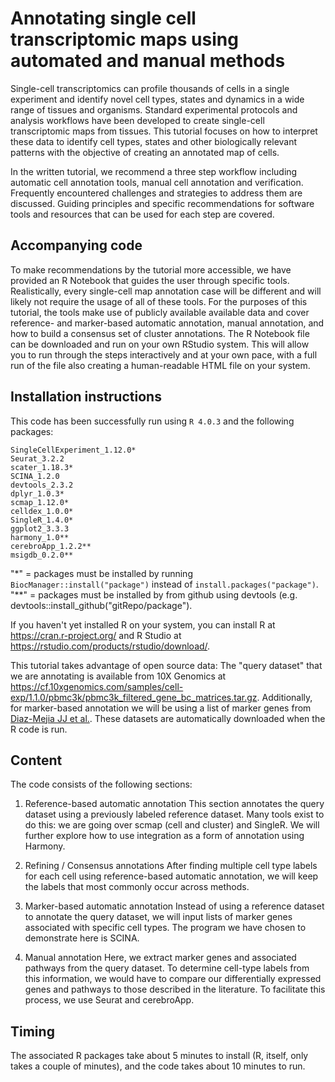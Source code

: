 # Annotating single cell transcriptomic maps using automated and manual methods

Single-cell transcriptomics can profile thousands of cells in a single experiment and identify novel cell types, states and dynamics in a wide range of tissues and organisms. Standard experimental protocols and analysis workflows have been developed to create single-cell transcriptomic maps from tissues. This tutorial focuses on how to interpret these data to identify cell types, states and other biologically relevant patterns with the objective of creating an annotated map of cells.

In the written tutorial, we recommend a three step workflow including automatic cell annotation tools, manual cell annotation and verification. Frequently encountered challenges and strategies to address them are discussed. Guiding principles and specific recommendations for software tools and resources that can be used for each step are covered.

## Accompanying code

To make recommendations by the tutorial more accessible, we have provided an R Notebook that guides the user through specific tools. Realistically, every single-cell map annotation case will be different and will likely not require the usage of all of these tools. For the purposes of this tutorial, the tools make use of publicly available available data and cover reference- and marker-based automatic annotation, manual annotation, and how to build a consensus set of cluster annotations. The R Notebook file can be downloaded and run on your own RStudio system. This will allow you to run through the steps interactively and at your own pace, with a full run of the file also creating a human-readable HTML file on your system.

## Installation instructions

This code has been successfully run using `R 4.0.3` and the following packages:
```
SingleCellExperiment_1.12.0*
Seurat_3.2.2
scater_1.18.3*
SCINA_1.2.0
devtools_2.3.2
dplyr_1.0.3*
scmap_1.12.0*
celldex_1.0.0*
SingleR_1.4.0*
ggplot2_3.3.3
harmony_1.0**
cerebroApp_1.2.2**
msigdb_0.2.0**
```
"*" = packages must be installed by running `BiocManager::install("package")` instead of `install.packages("package")`.  
"**" = packages must be installed by from github using devtools (e.g. devtools::install_github("gitRepo/package").

If you haven't yet installed R on your system, you can install R at https://cran.r-project.org/ and R Studio at https://rstudio.com/products/rstudio/download/.

This tutorial takes advantage of open source data: The "query dataset" that we are annotating is available from 10X Genomics at https://cf.10xgenomics.com/samples/cell-exp/1.1.0/pbmc3k/pbmc3k_filtered_gene_bc_matrices.tar.gz. Additionally, for marker-based annotation
we will be using a list of marker genes from [Diaz-Mejia JJ et al.](https://zenodo.org/record/3369934#.X2PWty2z1QI). These datasets are automatically downloaded when the R code is run.

## Content

The code consists of the following sections:

1. Reference-based automatic annotation
This section annotates the query dataset using a previously labeled reference dataset. Many tools exist to do this: we are going over scmap (cell and cluster) and SingleR. We will further explore how to use integration as a form of annotation using Harmony.

2. Refining / Consensus annotations
After finding multiple cell type labels for each cell using reference-based automatic annotation, we will keep the labels that most commonly occur across methods.

3. Marker-based automatic annotation
Instead of using a reference dataset to annotate the query dataset, we will input lists of marker genes associated with specific cell types. The program we have chosen to demonstrate here is SCINA.

4. Manual annotation
Here, we extract marker genes and associated pathways from the query dataset. To determine cell-type labels from this information, we would have to compare our differentially expressed genes and pathways to those described in the literature. To facilitate this process, we use Seurat and cerebroApp.

## Timing

The associated R packages take about 5 minutes to install (R, itself, only takes a couple of minutes), and the code takes about 10 minutes to run.
